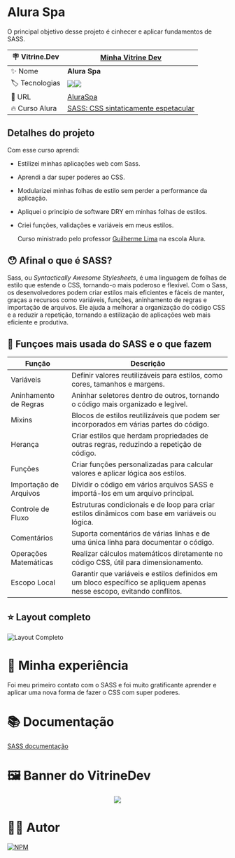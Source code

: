 # Alura Spa

O principal objetivo desse projeto é cinhecer e aplicar fundamentos de SASS.

| :placard: Vitrine.Dev |  [Minha Vitrine Dev](https://cursos.alura.com.br/vitrinedev/danielbarreto)   |
| -------------  | --- |
| :sparkles: Nome        | **Alura Spa**
| :label: Tecnologias | <img src="https://img.shields.io/badge/HTML5-E34F26?style=for-the-badge&logo=html5&logoColor=white"><img src="https://img.shields.io/badge/CSS3-1572B6?style=for-the-badge&logo=css3&logoColor=white">
| :rocket: URL         | [AluraSpa]()
| :fire: Curso Alura     | [SASS: CSS sintaticamente espetacular](https://cursos.alura.com.br/course/sass-css-sintaticamente-espetacular)

## Detalhes do projeto

Com esse curso aprendi: 

- Estilizei minhas aplicações web com Sass.
- Aprendi a dar super poderes ao CSS.
- Modularizei minhas folhas de estilo sem perder a performance da aplicação.
- Apliquei o princípio de software DRY em minhas folhas de estilos.
- Criei funções, validações e variáveis em meus estilos.

  Curso ministrado pelo professor [Guilherme Lima](https://www.linkedin.com/in/guilherme-lima-developer/) na escola Alura.

## :hushed: Afinal o que é SASS?

Sass, ou *Syntactically Awesome Stylesheets*, é uma linguagem de folhas de estilo que estende o CSS, tornando-o mais poderoso e flexível. Com o Sass, os desenvolvedores podem criar estilos mais eficientes e fáceis de manter, graças a recursos como variáveis, funções, aninhamento de regras e importação de arquivos. Ele ajuda a melhorar a organização do código CSS e a reduzir a repetição, tornando a estilização de aplicações web mais eficiente e produtiva.

## :anger: Funçoes mais usada do SASS e o que fazem

| Função                 	| Descrição                                                                                                              	|
|------------------------	|------------------------------------------------------------------------------------------------------------------------	|
| Variáveis              	| Definir valores reutilizáveis para estilos, como cores, tamanhos e margens.                                            	|
| Aninhamento de Regras  	| Aninhar seletores dentro de outros, tornando o código mais organizado e legível.                                       	|
| Mixins                 	| Blocos de estilos reutilizáveis que podem ser incorporados em várias partes do código.                                 	|
| Herança                	| Criar estilos que herdam propriedades de outras regras, reduzindo a repetição de código.                               	|
| Funções                	| Criar funções personalizadas para calcular valores e aplicar lógica aos estilos.                                       	|
| Importação de Arquivos 	| Dividir o código em vários arquivos SASS e importá-los em um arquivo principal.                                        	|
| Controle de Fluxo      	| Estruturas condicionais e de loop para criar estilos dinâmicos com base em variáveis ou lógica.                        	|
| Comentários            	| Suporta comentários de várias linhas e de uma única linha para documentar o código.                                    	|
| Operações Matemáticas  	| Realizar cálculos matemáticos diretamente no código CSS, útil para dimensionamento.                                    	|
| Escopo Local           	| Garantir que variáveis e estilos definidos em um bloco específico se apliquem apenas nesse escopo, evitando conflitos. 	|                        

## ⭐ Layout completo 

![Layout Completo]()

# 🤯 Minha experiência

Foi meu primeiro contato com o SASS e foi muito gratificante aprender e aplicar uma nova forma de fazer o CSS com super poderes.

# :books: Documentação 
[SASS documentação](https://sass-lang.com/documentation/)


# 🖼️ Banner do VitrineDev
<div align="center">
<img src="#vitrinedev">
</div>

# 🙋‍♂️ Autor

[![NPM](https://img.shields.io/npm/l/react)](https://github.com/DanielBarret0/codeChella/blob/main/LICENSE.md) 
